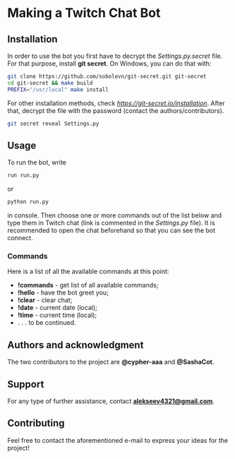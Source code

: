 # Making a Twitch Chat Bot

## Installation

In order to use the bot you first have to decrypt the *Settings.py.secret* file. For that purpose, install **git secret**. On Windows, you can do that with:
```bash
git clone https://github.com/sobolevn/git-secret.git git-secret
cd git-secret && make build
PREFIX="/usr/local" make install
```
For other installation methods, check *https://git-secret.io/installation*. After that, decrypt the file with the password (contact the authors/contributors).
```bash
git secret reveal Settings.py
```

## Usage
To run the bot, write

```bash
run run.py
```
or
```bash
python run.py
```
in console. Then choose one or more commands out of the list below and type them in Twitch chat (link is commented in the *Settings.py* file). It is recommended to open the chat beforehand so that you can see the bot connect.

### Commands
Here is a list of all the available commands at this point:
- **!commands** - get list of all available commands;
- **!hello** - have the bot greet you;
- **!clear** - clear chat;
- **!date** - current date (local);
- **!time** - current time (local);
- . . . to be continued.

## Authors and acknowledgment
The two contributors to the project are **@cypher-aaa** and **@SashaCot**.

## Support
For any type of further assistance, contact **alekseev4321@gmail.com**.

## Contributing
Feel free to contact the aforementioned e-mail to express your ideas for the project!
